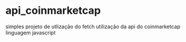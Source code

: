 # api_coinmarketcap
simples projeto de utlização do fetch
utilização da api do coinmarketcap linguagem javascript 

